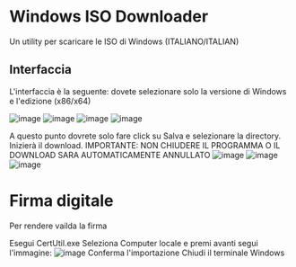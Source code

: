 # Windows ISO Downloader
Un utility per scaricare le ISO di Windows (ITALIANO/ITALIAN)

## Interfaccia
L'interfaccia è la seguente: dovete selezionare solo la versione di Windows e l'edizione (x86/x64)

![image](https://user-images.githubusercontent.com/59311016/134358976-41d629b7-ecf5-4fa4-994a-f457c26e2647.png)
![image](https://user-images.githubusercontent.com/59311016/134359060-ba0c6402-a383-4cc1-b5a8-81f4b83d2129.png)
![image](https://user-images.githubusercontent.com/59311016/134359113-0435e436-8fbe-4271-8970-3dddb1fae662.png)
![image](https://user-images.githubusercontent.com/59311016/134359170-25edbb38-07d8-4c18-a2b2-28f2c41614db.png)

A questo punto dovrete solo fare click su Salva e selezionare la directory. Inizierà il download. IMPORTANTE: NON CHIUDERE IL PROGRAMMA O IL DOWNLOAD SARA AUTOMATICAMENTE ANNULLATO
![image](https://user-images.githubusercontent.com/59311016/134359643-356b13a3-044e-4698-a2f2-cbc62fd89ebc.png)
![image](https://user-images.githubusercontent.com/59311016/134359826-c42548e5-a7a2-4085-8d0f-045f998f5fc0.png)
![image](https://user-images.githubusercontent.com/59311016/134359915-aaae249f-a094-4401-a1ad-14ac1ac2ecb1.png)

# Firma digitale
Per rendere vailda la firma

Esegui CertUtil.exe
Seleziona Computer locale e premi avanti
segui l'immagine:
![image](https://user-images.githubusercontent.com/59311016/134405501-98c47393-e4c9-491d-9274-20795d47e0ef.png)
Conferma l'importazione
Chiudi il terminale Windows

